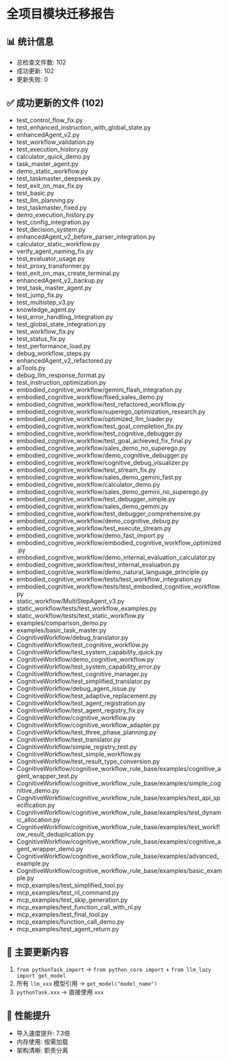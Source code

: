 # 全项目模块迁移报告

## 📊 统计信息
- 总检查文件数: 102
- 成功更新: 102
- 更新失败: 0

## ✅ 成功更新的文件 (102)
- test_control_flow_fix.py
- test_enhanced_instruction_with_global_state.py
- enhancedAgent_v2.py
- test_workflow_validation.py
- test_execution_history.py
- calculator_quick_demo.py
- task_master_agent.py
- demo_static_workflow.py
- test_taskmaster_deepseek.py
- test_exit_on_max_fix.py
- test_basic.py
- test_llm_planning.py
- test_taskmaster_fixed.py
- demo_execution_history.py
- test_config_integration.py
- test_decision_system.py
- enhancedAgent_v2_before_parser_integration.py
- calculator_static_workflow.py
- verify_agent_naming_fix.py
- test_evaluator_usage.py
- test_proxy_transformer.py
- test_exit_on_max_create_terminal.py
- enhancedAgent_v2_backup.py
- test_task_master_agent.py
- test_jump_fix.py
- test_multistep_v3.py
- knowledge_agent.py
- test_error_handling_integration.py
- test_global_state_integration.py
- test_workflow_fix.py
- test_status_fix.py
- test_performance_load.py
- debug_workflow_steps.py
- enhancedAgent_v2_refactored.py
- aiTools.py
- debug_llm_response_format.py
- test_instruction_optimization.py
- embodied_cognitive_workflow/gemini_flash_integration.py
- embodied_cognitive_workflow/fixed_sales_demo.py
- embodied_cognitive_workflow/test_refactored_workflow.py
- embodied_cognitive_workflow/superego_optimization_research.py
- embodied_cognitive_workflow/optimized_llm_loader.py
- embodied_cognitive_workflow/test_goal_completion_fix.py
- embodied_cognitive_workflow/test_cognitive_debugger.py
- embodied_cognitive_workflow/test_goal_achieved_fix_final.py
- embodied_cognitive_workflow/sales_demo_no_superego.py
- embodied_cognitive_workflow/demo_cognitive_debugger.py
- embodied_cognitive_workflow/cognitive_debug_visualizer.py
- embodied_cognitive_workflow/test_stream_fix.py
- embodied_cognitive_workflow/sales_demo_gemini_fast.py
- embodied_cognitive_workflow/calculator_demo.py
- embodied_cognitive_workflow/sales_demo_gemini_no_superego.py
- embodied_cognitive_workflow/test_debugger_simple.py
- embodied_cognitive_workflow/sales_demo_gemini.py
- embodied_cognitive_workflow/test_debugger_comprehensive.py
- embodied_cognitive_workflow/demo_cognitive_debug.py
- embodied_cognitive_workflow/test_execute_stream.py
- embodied_cognitive_workflow/demo_fast_import.py
- embodied_cognitive_workflow/embodied_cognitive_workflow_optimized.py
- embodied_cognitive_workflow/demo_internal_evaluation_calculator.py
- embodied_cognitive_workflow/test_internal_evaluation.py
- embodied_cognitive_workflow/demo_natural_language_principle.py
- embodied_cognitive_workflow/tests/test_workflow_integration.py
- embodied_cognitive_workflow/tests/test_embodied_cognitive_workflow.py
- static_workflow/MultiStepAgent_v3.py
- static_workflow/tests/test_workflow_examples.py
- static_workflow/tests/test_static_workflow.py
- examples/comparison_demo.py
- examples/basic_task_master.py
- CognitiveWorkflow/debug_translator.py
- CognitiveWorkflow/test_cognitive_workflow.py
- CognitiveWorkflow/test_system_capability_quick.py
- CognitiveWorkflow/demo_cognitive_workflow.py
- CognitiveWorkflow/test_system_capability_error.py
- CognitiveWorkflow/test_cognitive_manager.py
- CognitiveWorkflow/test_simplified_translator.py
- CognitiveWorkflow/debug_agent_issue.py
- CognitiveWorkflow/test_adaptive_replacement.py
- CognitiveWorkflow/test_agent_registration.py
- CognitiveWorkflow/test_agent_registry_fix.py
- CognitiveWorkflow/cognitive_workflow.py
- CognitiveWorkflow/cognitive_workflow_adapter.py
- CognitiveWorkflow/test_three_phase_planning.py
- CognitiveWorkflow/test_translator.py
- CognitiveWorkflow/simple_registry_test.py
- CognitiveWorkflow/test_simple_workflow.py
- CognitiveWorkflow/test_result_type_conversion.py
- CognitiveWorkflow/cognitive_workflow_rule_base/examples/cognitive_agent_wrapper_test.py
- CognitiveWorkflow/cognitive_workflow_rule_base/examples/simple_cognitive_demo.py
- CognitiveWorkflow/cognitive_workflow_rule_base/examples/test_api_specification.py
- CognitiveWorkflow/cognitive_workflow_rule_base/examples/test_dynamic_allocation.py
- CognitiveWorkflow/cognitive_workflow_rule_base/examples/test_workflow_result_deduplication.py
- CognitiveWorkflow/cognitive_workflow_rule_base/examples/cognitive_agent_wrapper_demo.py
- CognitiveWorkflow/cognitive_workflow_rule_base/examples/advanced_example.py
- CognitiveWorkflow/cognitive_workflow_rule_base/examples/basic_example.py
- mcp_examples/test_simplified_tool.py
- mcp_examples/test_nl_command.py
- mcp_examples/test_skip_generation.py
- mcp_examples/test_function_call_with_nl.py
- mcp_examples/test_final_tool.py
- mcp_examples/function_call_demo.py
- mcp_examples/test_agent_return.py

## 🔄 主要更新内容
1. `from pythonTask import` → `from python_core import` + `from llm_lazy import get_model`
2. 所有 `llm_xxx` 模型引用 → `get_model("model_name")`
3. `pythonTask.xxx` → 直接使用 `xxx`

## 🚀 性能提升
- 导入速度提升: 7.3倍
- 内存使用: 按需加载
- 架构清晰: 职责分离
